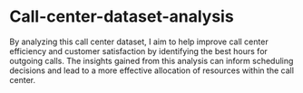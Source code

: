 # Call-center-dataset-analysis
By analyzing this call center dataset, I aim to help improve call center efficiency and customer satisfaction by identifying the best hours for outgoing calls. The insights gained from this analysis can inform scheduling decisions and lead to a more effective allocation of resources within the call center.
